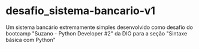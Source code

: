 # desafio_sistema-bancario-v1
Um sistema bancário extremamente simples desenvolvido como desafio do bootcamp "Suzano - Python Developer #2" da DIO para a seção "Sintaxe básica com Python"
